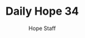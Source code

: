 ---
image: /assets/img/daily-hope-default-artwork.png
title: Daily Hope 34
number: 34
categories:
  - Daily Hope
author: Hope Staff
notes: Daily Hope 34
embed: >-
  <iframe style="border-radius:12px" src="https://open.spotify.com/embed/episode/26YFEDO5bE5G2ylrSGxtrh?utm_source=generator" width="100%" height="152" frameBorder="0" allowfullscreen="" allow="autoplay; clipboard-write; encrypted-media; fullscreen; picture-in-picture" loading="lazy"></iframe>
---